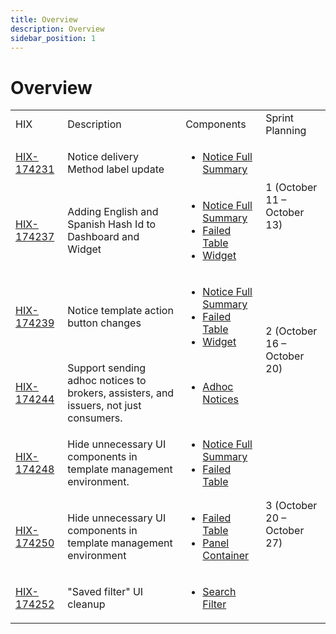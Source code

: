 ```yaml
---
title: Overview
description: Overview
sidebar_position: 1
---
```


# Overview


<table>
	<tr>
		<td class="bold">HIX</td>
		<td class="bold">Description</td>
		<td class="bold">Components</td>
		<td class="bold">Sprint Planning</td>
	</tr>
	<tr>
		<td class="no-wrap">
			<a href="HIX/HIX-174231" >HIX-174231</a>	
		</td>
		<td>
			Notice delivery Method label update
		</td>
		<td class="no-wrap">
			<ul>
				<li><a href="Components/NoticeFullSummary" >Notice Full Summary</a></li>
			</ul>
		</td>
		<td class="no-wrap" rowspan="2">
			1 (October 11 – October 13)
		</td>
	</tr>
	<tr>
		<td class="no-wrap">
			<a href="HIX/HIX-174239" >HIX-174237</a>	
		</td>
		<td>
			Adding English and Spanish Hash Id to Dashboard and Widget
		</td>
		<td class="no-wrap">
			<ul>
				<li><a href="Components/NoticeFullSummary" >Notice Full Summary</a></li>
				<li><a href="Components/FailedTable">Failed Table</a></li>
				<li><a href="Components/Widget">Widget</a></li>
			</ul>
		</td>
	</tr>
	<tr>
		<td class="no-wrap">
			<a href="HIX/HIX-174239" >HIX-174239</a>	
		</td>
		<td>
			Notice template action button changes
		</td>
		<td>
			<ul>
				<li><a href="Components/NoticeFullSummary" >Notice Full Summary</a></li>
				<li><a href="Components/FailedTable">Failed Table</a></li>
				<li><a href="Components/Widget">Widget</a></li>
			</ul>
		</td>
		<td class="no-wrap" rowspan="2">
			2 (October 16 – October 20)
		</td>
	</tr>
	<tr>
		<td class="no-wrap">
			<a href="HIX/HIX-174244" >HIX-174244</a>	
		</td>
		<td>
			Support sending adhoc notices to brokers, assisters, and issuers, not just consumers.
		</td>
		<td>
			<ul>
				<li><a href="Components/AdhocNotices" >Adhoc Notices</a></li>
			</ul>			
		</td>
	</tr>
	<tr>
		<td class="no-wrap">
			<a href="HIX/HIX-174248">HIX-174248</a>	
		</td>
		<td>
			Hide unnecessary UI components in template management environment.
		</td>
		<td>
			<ul>
				<li><a href="Components/NoticeFullSummary" >Notice Full Summary</a></li>
				<li><a href="Components/FailedTable">Failed Table</a></li>
			</ul>
		</td>
		<td class="no-wrap" rowspan="3">
			3 (October 20 – October 27)
		</td>
	</tr>
	<tr>
		<td class="no-wrap">
			<a href="HIX/HIX-174250" >HIX-174250</a>	
		</td>
		<td>
			Hide unnecessary UI components in template management environment
		</td>
		<td>
			<ul>
				<li><a href="Components/FailedTable">Failed Table</a></li>
				<li><a href="Components/PaneContainer">Panel Container</a></li>
			</ul>
		</td>
	</tr>
	<tr>
		<td class="no-wrap">
			<a href="HIX/HIX-174252" >HIX-174252</a>	
		</td>
		<td>
			"Saved filter" UI cleanup
		</td>
		<td>
			<ul>
				<li><a href="Components/SearchFilter" >Search Filter</a></li>
			</ul>
		</td>
	</tr>
</table>




